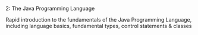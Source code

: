 2: The Java Programming Language

Rapid introduction to the fundamentals of the Java Programming Language, including language basics, fundamental types, control statements & classes